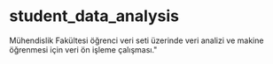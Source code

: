 # student_data_analysis
Mühendislik Fakültesi öğrenci veri seti üzerinde veri analizi ve makine öğrenmesi için veri ön işleme çalışması."
